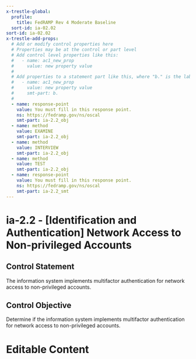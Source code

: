 ```yaml
---
x-trestle-global:
  profile:
    title: FedRAMP Rev 4 Moderate Baseline
  sort-id: ia-02.02
sort-id: ia-02.02
x-trestle-add-props:
  # Add or modify control properties here
  # Properties may be at the control or part level
  # Add control level properties like this:
  #   - name: ac1_new_prop
  #     value: new property value
  #
  # Add properties to a statement part like this, where "b." is the label of the target statement part
  #   - name: ac1_new_prop
  #     value: new property value
  #     smt-part: b.
  #
  - name: response-point
    value: You must fill in this response point.
    ns: https://fedramp.gov/ns/oscal
    smt-part: ia-2.2_obj
  - name: method
    value: EXAMINE
    smt-part: ia-2.2_obj
  - name: method
    value: INTERVIEW
    smt-part: ia-2.2_obj
  - name: method
    value: TEST
    smt-part: ia-2.2_obj
  - name: response-point
    value: You must fill in this response point.
    ns: https://fedramp.gov/ns/oscal
    smt-part: ia-2.2_smt
---
```


# ia-2.2 - \[Identification and Authentication\] Network Access to Non-privileged Accounts

## Control Statement

The information system implements multifactor authentication for network access to non-privileged accounts.

## Control Objective

Determine if the information system implements multifactor authentication for network access to non-privileged accounts.

# Editable Content

<!-- Make additions and edits below -->
<!-- The above represents the contents of the control as received by the profile, prior to additions. -->
<!-- If the profile makes additions to the control, they will appear below. -->
<!-- The above markdown may not be edited but you may edit the content below, and/or introduce new additions to be made by the profile. -->
<!-- If there is a yaml header at the top, parameter values may be edited. Use --set-parameters to incorporate the changes during assembly. -->
<!-- The content here will then replace what is in the profile for this control, after running profile-assemble. -->
<!-- The added parts in the profile for this control are below.  You may edit them and/or add new ones. -->
<!-- Each addition must have a heading either of the form ## Control my_addition_name -->
<!-- or ## Part a. (where the a. refers to one of the control statement labels.) -->
<!-- "## Control" parts are new parts added after the statement part. -->
<!-- "## Part" parts are new parts added into the top-level statement part with that label. -->
<!-- Subparts may be added with nested hash levels of the form ### My Subpart Name -->
<!-- underneath the parent ## Control or ## Part being added -->
<!-- See https://ibm.github.io/compliance-trestle/tutorials/ssp_profile_catalog_authoring/ssp_profile_catalog_authoring for guidance. -->
